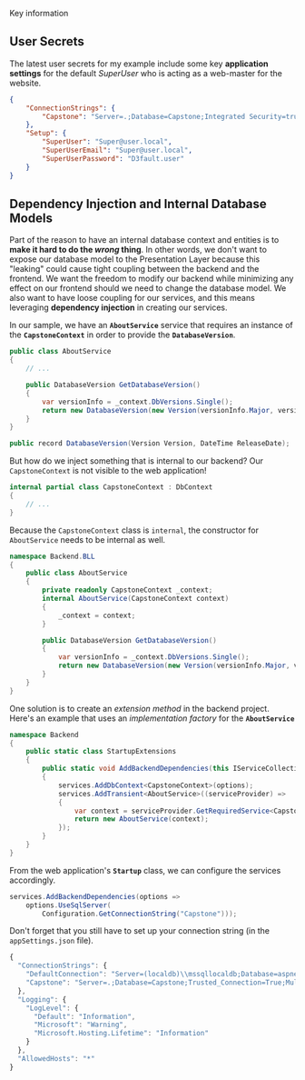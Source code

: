 Key information

## User Secrets

The latest user secrets for my example include some key **application settings** for the default
*SuperUser* who is acting as a web-master for the website.

```json
{
    "ConnectionStrings": {
        "Capstone": "Server=.;Database=Capstone;Integrated Security=true;"
    },
    "Setup": {
        "SuperUser": "Super@user.local",
        "SuperUserEmail": "Super@user.local",
        "SuperUserPassword": "D3fault.user"
    }
}
```

## Dependency Injection and Internal Database Models

Part of the reason to have an internal database context and entities is to **make it hard to do the *wrong* thing**. In other words, we don't want to expose our database model to the Presentation Layer because this "leaking" could cause tight coupling between the backend and the frontend. We want the freedom to modify our backend while minimizing any effect on our frontend should we need to change the database model. We also want to have loose coupling for our services, and this means leveraging **dependency injection** in creating our services.

In our sample, we have an **`AboutService`** service that requires an instance of the **`CapstoneContext`** in order to provide the **`DatabaseVersion`**.

```cs
public class AboutService
{
    // ...

    public DatabaseVersion GetDatabaseVersion()
    {
        var versionInfo = _context.DbVersions.Single();
        return new DatabaseVersion(new Version(versionInfo.Major, versionInfo.Minor, versionInfo.Build), versionInfo.ReleaseDate);
    }
}
```

```cs
public record DatabaseVersion(Version Version, DateTime ReleaseDate);
```

But how do we inject something that is internal to our backend? Our `CapstoneContext` is not visible to the web application!

```cs
internal partial class CapstoneContext : DbContext
{
    // ...
}
```

Because the `CapstoneContext` class is `internal`, the constructor for `AboutService` needs to be internal as well.

```cs
namespace Backend.BLL
{
    public class AboutService
    {
        private readonly CapstoneContext _context;
        internal AboutService(CapstoneContext context)
        {
            _context = context;
        }

        public DatabaseVersion GetDatabaseVersion()
        {
            var versionInfo = _context.DbVersions.Single();
            return new DatabaseVersion(new Version(versionInfo.Major, versionInfo.Minor, versionInfo.Build), versionInfo.ReleaseDate);
        }
    }
}
```

One solution is to create an *extension method* in the backend project. Here's an example that uses an *implementation factory* for the **`AboutService`**

```cs
namespace Backend
{
    public static class StartupExtensions
    {
        public static void AddBackendDependencies(this IServiceCollection services, Action<DbContextOptionsBuilder> options)
        {
            services.AddDbContext<CapstoneContext>(options);
            services.AddTransient<AboutService>((serviceProvider) => 
            {
                var context = serviceProvider.GetRequiredService<CapstoneContext>();
                return new AboutService(context);
            });
        }
    }
}
```

From the web application's **`Startup`** class, we can configure the services accordingly.

```cs
services.AddBackendDependencies(options =>
    options.UseSqlServer(
        Configuration.GetConnectionString("Capstone")));
```

Don't forget that you still have to set up your connection string (in the `appSettings.json` file).

```js
{
  "ConnectionStrings": {
    "DefaultConnection": "Server=(localdb)\\mssqllocaldb;Database=aspnet-WebApp-53bc9b9d-9d6a-45d4-8429-2a2761773502;Trusted_Connection=True;MultipleActiveResultSets=true",
    "Capstone": "Server=.;Database=Capstone;Trusted_Connection=True;MultipleActiveResultSets=true"
  },
  "Logging": {
    "LogLevel": {
      "Default": "Information",
      "Microsoft": "Warning",
      "Microsoft.Hosting.Lifetime": "Information"
    }
  },
  "AllowedHosts": "*"
}
```

